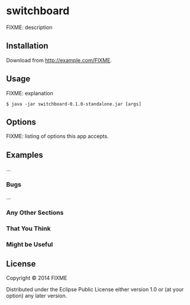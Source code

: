 # switchboard

FIXME: description

## Installation

Download from http://example.com/FIXME.

## Usage

FIXME: explanation

    $ java -jar switchboard-0.1.0-standalone.jar [args]

## Options

FIXME: listing of options this app accepts.

## Examples

...

### Bugs

...

### Any Other Sections
### That You Think
### Might be Useful

## License

Copyright © 2014 FIXME

Distributed under the Eclipse Public License either version 1.0 or (at
your option) any later version.

